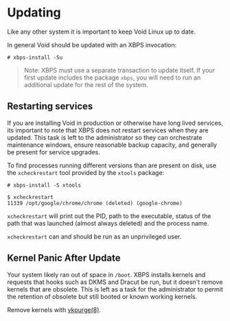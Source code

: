 # Updating

Like any other system it is important to keep Void Linux up to date.

In general Void should be updated with an XBPS invocation:

```
# xbps-install -Su
```

> Note: XBPS must use a separate transaction to update itself. If your first
> update includes the package `xbps`, you will need to run an additional update
> for the rest of the system.

## Restarting services

If you are installing Void in production or otherwise have long lived services,
its important to note that XBPS does not restart services when they are updated.
This task is left to the administrator so they can orchestrate maintenance
windows, ensure reasonable backup capacity, and generally be present for service
upgrades.

To find processes running different versions than are present on disk, use the
`xcheckrestart` tool provided by the `xtools` package:

```
# xbps-install -S xtools
```

```
$ xcheckrestart
11339 /opt/google/chrome/chrome (deleted) (google-chrome)
```

`xcheckrestart` will print out the PID, path to the executable, status of the
path that was launched (almost always deleted) and the process name.

`xcheckrestart` can and should be run as an unprivileged user.

## Kernel Panic After Update

Your system likely ran out of space in `/boot`. XBPS installs kernels and
requests that hooks such as DKMS and Dracut be run, but it doesn't remove
kernels that are obsolete. This is left as a task for the administrator to
permit the retention of obsolete but still booted or known working kernels.

Remove kernels with [vkpurge(8)](https://man.voidlinux.org/vkpurge.8).
